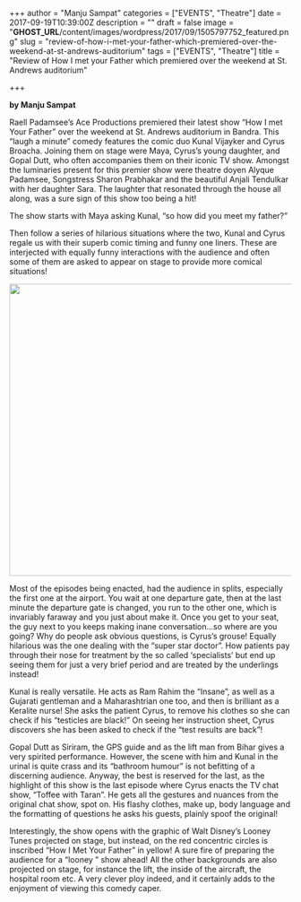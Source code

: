 +++
author = "Manju Sampat"
categories = ["EVENTS", "Theatre"]
date = 2017-09-19T10:39:00Z
description = ""
draft = false
image = "__GHOST_URL__/content/images/wordpress/2017/09/1505797752_featured.png"
slug = "review-of-how-i-met-your-father-which-premiered-over-the-weekend-at-st-andrews-auditorium"
tags = ["EVENTS", "Theatre"]
title = "Review of How I met your Father which  premiered  over the weekend at St. Andrews auditorium"

+++


<p dir="auto"><strong>by Manju Sampat</strong></p>
<p>Raell Padamsee&#8217;s Ace Productions premiered their latest show &#8220;How I met Your Father&#8221; over the weekend at St. Andrews auditorium in Bandra. This &#8220;laugh a minute&#8221; comedy features the comic duo Kunal Vijayker and Cyrus Broacha. Joining them on stage were Maya, Cyrus&#8217;s young daughter, and Gopal Dutt, who often accompanies them on their iconic TV show. Amongst the luminaries present for this premier show were theatre doyen Alyque Padamsee, Songstress Sharon Prabhakar and the beautiful Anjali Tendulkar with her daughter Sara. The laughter that resonated through the house all along, was a sure sign of this show too being a hit!</p>
<p>The show starts with Maya asking Kunal, &#8220;so how did you meet my father?&#8221; </p>
<p>Then follow a series of hilarious situations where the two, Kunal and Cyrus regale us with their superb comic timing and funny one liners. These are interjected with equally funny interactions with the audience and often some of them are asked to appear on stage to provide more comical situations!</p>
<p><a href="https://i1.wp.com/bandra.info/wp-content/uploads/2017/09/IMG_3426_full.jpg?ssl=1"><img loading="lazy" src="https://i1.wp.com/bandra.info/wp-content/uploads/2017/09/IMG_3426.jpg?resize=600%2C521&#038;ssl=1" align="middle" width="600" height="521" class="aligncenter" data-recalc-dims="1"></a></p>
<p>Most of the episodes being enacted, had the audience in splits, especially the first one at the airport. You wait at one departure gate, then at the last minute the departure gate is changed, you run to the other one, which is invariably faraway and you just about make it. Once you get to your seat, the guy next to you keeps making inane conversation&#8230;so where are you going? Why do people ask obvious questions, is Cyrus&#8217;s grouse!  Equally hilarious was the one dealing with the &#8220;super star doctor&#8221;. How patients pay through their nose for treatment by the so called &#8216;specialists&#8217; but end up seeing them for just a very brief period and are treated by the underlings instead! </p>
<p>Kunal is really versatile. He acts as Ram Rahim the &#8220;Insane&#8221;,  as well as a Gujarati gentleman and a Maharashtrian one too, and then is brilliant as a Keralite nurse! She asks the patient Cyrus, to remove his clothes so she can check if his &#8220;testicles are black!&#8221; On seeing her instruction sheet, Cyrus discovers she has been asked to check if  the &#8220;test results are back&#8221;!</p>
<p>Gopal Dutt as Siriram, the GPS guide and as the lift man from Bihar gives a very spirited performance. However, the scene with him and Kunal in the urinal is quite crass and its &#8220;bathroom humour&#8221; is not befitting of a discerning audience. Anyway, the best is reserved for the last, as the  highlight of this show is the last episode where Cyrus enacts the TV chat show, &#8220;Toffee with Taran&#8221;. He gets all the gestures and nuances from the original chat show, spot on. His flashy clothes, make up, body language and the formatting of questions he asks his guests, plainly spoof the original!</p>
<p>Interestingly, the show opens with the graphic of Walt Disney&#8217;s Looney Tunes projected on stage, but instead, on the red concentric circles is inscribed &#8220;How I Met Your Father&#8221; in yellow! A sure fire of preparing the audience for a &#8220;looney &#8221; show ahead!  All the other backgrounds are also projected on stage, for instance the lift, the inside of the aircraft, the hospital room etc. A very clever ploy indeed, and it certainly adds to the enjoyment of viewing this comedy caper.</p>



